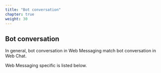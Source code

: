 ```yaml
---
title: "Bot conversation"
chapter: true
weight: 30
---
```


## Bot conversation

In general, bot conversation in Web Messaging match bot conversation in Web Chat. 

Web Messaging specific is listed below. 
